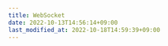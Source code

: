 ```yaml
---
title: WebSocket
date: 2022-10-13T14:56:14+09:00
last_modified_at: 2022-10-18T14:59:39+09:00
---
```


